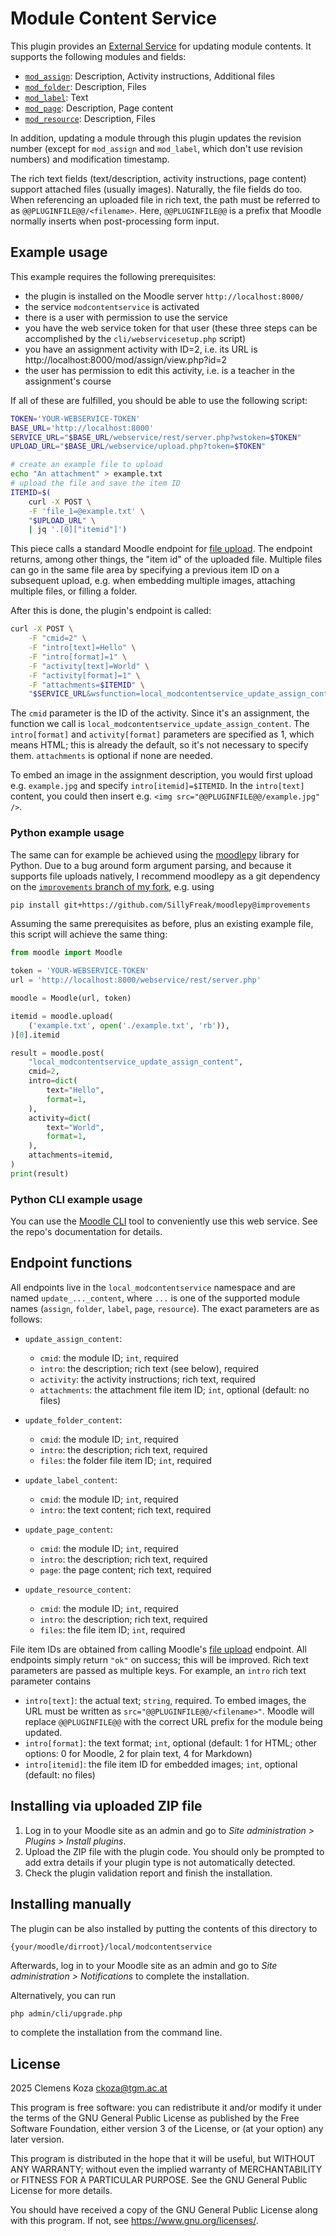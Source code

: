 # Module Content Service

This plugin provides an [External Service](https://moodledev.io/docs/5.0/apis/subsystems/external) for updating module contents. It supports the following modules and fields:

- [`mod_assign`](https://docs.moodle.org/500/en/Assignment_activity): Description, Activity instructions, Additional files
- [`mod_folder`](https://docs.moodle.org/500/en/Folder_resource): Description, Files
- [`mod_label`](https://docs.moodle.org/500/en/Text_and_media_area): Text
- [`mod_page`](https://docs.moodle.org/500/en/Page_resource): Description, Page content
- [`mod_resource`](https://docs.moodle.org/500/en/File_resource): Description, Files

In addition, updating a module through this plugin updates the revision number (except for `mod_assign` and `mod_label`, which don't use revision numbers) and modification timestamp.

The rich text fields (text/description, activity instructions, page content) support attached files (usually images). Naturally, the file fields do too. When referencing an uploaded file in rich text, the path must be referred to as `@@PLUGINFILE@@/<filename>`. Here, `@@PLUGINFILE@@` is a prefix that Moodle normally inserts when post-processing form input.

## Example usage

This example requires the following prerequisites:

- the plugin is installed on the Moodle server `http://localhost:8000/`
- the service `modcontentservice` is activated
- there is a user with permission to use the service
- you have the web service token for that user (these three steps can be accomplished by the `cli/webservicesetup.php` script)
- you have an assignment activity with ID=2, i.e. its URL is http://localhost:8000/mod/assign/view.php?id=2
- the user has permission to edit this activity, i.e. is a teacher in the assignment's course

If all of these are fulfilled, you should be able to use the following script:

```bash
TOKEN='YOUR-WEBSERVICE-TOKEN'
BASE_URL='http://localhost:8000'
SERVICE_URL="$BASE_URL/webservice/rest/server.php?wstoken=$TOKEN"
UPLOAD_URL="$BASE_URL/webservice/upload.php?token=$TOKEN"

# create an example file to upload
echo "An attachment" > example.txt
# upload the file and save the item ID
ITEMID=$(
    curl -X POST \
    -F 'file_1=@example.txt' \
    "$UPLOAD_URL" \
    | jq '.[0]["itemid"]')
```

This piece calls a standard Moodle endpoint for [file upload](https://moodledev.io/docs/5.0/apis/subsystems/external/files#file-upload). The endpoint returns, among other things, the "item id" of the uploaded file. Multiple files can go in the same file area by specifying a previous item ID on a subsequent upload, e.g. when embedding multiple images, attaching multiple files, or filling a folder.

After this is done, the plugin's endpoint is called:

```bash
curl -X POST \
    -F "cmid=2" \
    -F "intro[text]=Hello" \
    -F "intro[format]=1" \
    -F "activity[text]=World" \
    -F "activity[format]=1" \
    -F "attachments=$ITEMID" \
    "$SERVICE_URL&wsfunction=local_modcontentservice_update_assign_content"
```

The `cmid` parameter is the ID of the activity. Since it's an assignment, the function we call is `local_modcontentservice_update_assign_content`. The `intro[format]` and `activity[format]` parameters are specified as 1, which means HTML; this is already the default, so it's not necessary to specify them. `attachments` is optional if none are needed.

To embed an image in the assignment description, you would first upload e.g. `example.jpg` and specify `intro[itemid]=$ITEMID`. In the `intro[text]` content, you could then insert e.g. `<img src="@@PLUGINFILE@@/example.jpg" />`.

### Python example usage

The same can for example be achieved using the [moodlepy](https://pypi.org/project/moodlepy/) library for Python. Due to a bug around form argument parsing, and because it supports file uploads natively, I recommend moodlepy as a git dependency on the [`improvements` branch of my fork](https://github.com/SillyFreak/moodlepy/tree/improvements), e.g. using

```bash
pip install git+https://github.com/SillyFreak/moodlepy@improvements
```

Assuming the same prerequisites as before, plus an existing example file, this script will achieve the same thing:

```py
from moodle import Moodle

token = 'YOUR-WEBSERVICE-TOKEN'
url = 'http://localhost:8000/webservice/rest/server.php'

moodle = Moodle(url, token)

itemid = moodle.upload(
    ('example.txt', open('./example.txt', 'rb')),
)[0].itemid

result = moodle.post(
    "local_modcontentservice_update_assign_content",
    cmid=2,
    intro=dict(
        text="Hello",
        format=1,
    ),
    activity=dict(
        text="World",
        format=1,
    ),
    attachments=itemid,
)
print(result)
```

### Python CLI example usage

You can use the [Moodle CLI](https://github.com/TGM-HIT/moodle-cli?tab=readme-ov-file#example-usage) tool to conveniently use this web service. See the repo's documentation for details.

## Endpoint functions

All endpoints live in the `local_modcontentservice` namespace and are named `update_..._content`, where `...` is one of the supported module names (`assign`, `folder`, `label`, `page`, `resource`). The exact parameters are as follows:

- `update_assign_content`:
  - `cmid`: the module ID; `int`, required
  - `intro`: the description; rich text (see below), required
  - `activity`: the activity instructions; rich text, required
  - `attachments`: the attachment file item ID; `int`, optional (default: no files)

- `update_folder_content`:
  - `cmid`: the module ID; `int`, required
  - `intro`: the description; rich text, required
  - `files`: the folder file item ID; `int`, required

- `update_label_content`:
  - `cmid`: the module ID; `int`, required
  - `intro`: the text content; rich text, required

- `update_page_content`:
  - `cmid`: the module ID; `int`, required
  - `intro`: the description; rich text, required
  - `page`: the page content; rich text, required

- `update_resource_content`:
  - `cmid`: the module ID; `int`, required
  - `intro`: the description; rich text, required
  - `files`: the file item ID; `int`, required

File item IDs are obtained from calling Moodle's [file upload](https://moodledev.io/docs/5.0/apis/subsystems/external/files#file-upload) endpoint. All endpoints simply return `"ok"` on success; this will be improved. Rich text parameters are passed as multiple keys. For example, an `intro` rich text parameter contains

- `intro[text]`: the actual text; `string`, required. To embed images, the URL must be written as `src="@@PLUGINFILE@@/<filename>"`. Moodle will replace `@@PLUGINFILE@@` with the correct URL prefix for the module being updated.
- `intro[format]`: the text format; `int`, optional (default: 1 for HTML; other options: 0 for Moodle, 2 for plain text, 4 for Markdown)
- `intro[itemid]`: the file item ID for embedded images; `int`, optional (default: no files)

## Installing via uploaded ZIP file

1. Log in to your Moodle site as an admin and go to _Site administration >
   Plugins > Install plugins_.
2. Upload the ZIP file with the plugin code. You should only be prompted to add
   extra details if your plugin type is not automatically detected.
3. Check the plugin validation report and finish the installation.

## Installing manually

The plugin can be also installed by putting the contents of this directory to

```
{your/moodle/dirroot}/local/modcontentservice
```

Afterwards, log in to your Moodle site as an admin and go to _Site administration >
Notifications_ to complete the installation.

Alternatively, you can run

```bash
php admin/cli/upgrade.php
```

to complete the installation from the command line.

## License

2025 Clemens Koza <ckoza@tgm.ac.at>

This program is free software: you can redistribute it and/or modify it under
the terms of the GNU General Public License as published by the Free Software
Foundation, either version 3 of the License, or (at your option) any later
version.

This program is distributed in the hope that it will be useful, but WITHOUT ANY
WARRANTY; without even the implied warranty of MERCHANTABILITY or FITNESS FOR A
PARTICULAR PURPOSE.  See the GNU General Public License for more details.

You should have received a copy of the GNU General Public License along with
this program.  If not, see <https://www.gnu.org/licenses/>.
